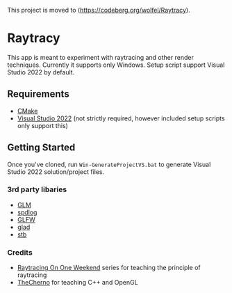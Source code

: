 This project is moved to (https://codeberg.org/wolfel/Raytracy).

# Raytracy

This app is meant to experiment with raytracing and other render techniques.
Currently it supports only Windows. Setup script support Visual Studio 2022 by default.

## Requirements
- [CMake](https://cmake.org/)
- [Visual Studio 2022](https://visualstudio.com) (not strictly required, however included setup scripts only support this)

## Getting Started
Once you've cloned, run `Win-GenerateProjectVS.bat` to generate Visual Studio 2022 solution/project files.

### 3rd party libaries
- [GLM](https://github.com/g-truc/glm)
- [spdlog](https://github.com/gabime/spdlog)
- [GLFW](https://github.com/glfw/glfw)
- [glad](https://github.com/Dav1dde/glad/tree/glad2)
- [stb](https://github.com/nothings/stb)

### Credits
- [Raytracing On One Weekend](https://raytracing.github.io/) series for teaching the principle of raytracing
- [TheCherno](https://github.com/TheCherno) for teaching C++ and OpenGL
